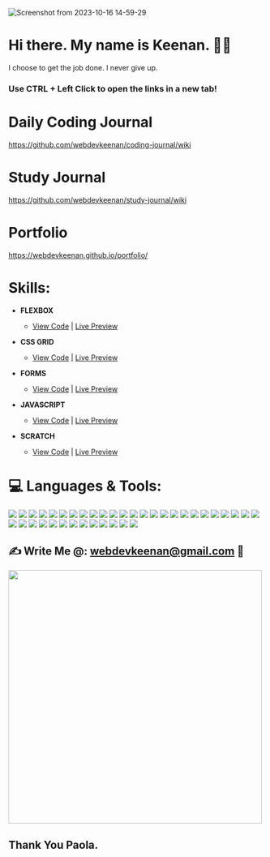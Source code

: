  <!-- ![Screenshot from 2023-07-29 21-47-59](https://github.com/webdevkeenan/webdevkeenan/assets/42125735/b3ab6765-cde2-4e86-a609-a2e12d9c1c74) -->
<!-- ![259424271-b3ab6765-cde2-4e86-a609-a2e12d9c1c74](https://github.com/webdevkeenan/webdevkeenan/assets/42125735/64174bf4-a7c6-4cb2-b829-6dc004bc4dd2) -->

<!-- ![Screenshot from 2023-10-05 04-28-07](https://github.com/webdevkeenan/webdevkeenan/assets/42125735/633d55e9-f701-4ffb-9a70-cdf19d23304d) -->
<!-- ![Screenshot from 2023-10-16 14-57-29](https://github.com/webdevkeenan/webdevkeenan/assets/42125735/ed9a5d14-42f1-4242-99ce-d045d552d6cf) -->
![Screenshot from 2023-10-16 14-59-29](https://github.com/webdevkeenan/webdevkeenan/assets/42125735/8e6f1ead-4c1b-4452-8f69-734def7ba486)


 # Hi there. My name is Keenan.  👋😁 
I choose to get the job done. I never give up.<br>
 
 ### Use CTRL + Left Click to open the links in a new tab!


# Daily Coding Journal
https://github.com/webdevkeenan/coding-journal/wiki

# Study Journal
https://github.com/webdevkeenan/study-journal/wiki

# Portfolio
https://webdevkeenan.github.io/portfolio/
<!-- https://webdevkeenan.netlify.app/ *[Not Final]* -->


# Skills:
+ **FLEXBOX**
    + [View Code](https://github.com/webdevkeenan/landing_page/) | [Live Preview](https://webdevkeenan.github.io/landing_page/)

+ **CSS GRID** 
    
    + [View Code](https://github.com/webdevkeenan/product_landing-page) | [Live Preview](https://webdevkeenan.github.io/product_landing-page/)

+ **FORMS**
    + [View Code](https://github.com/webdevkeenan/survey_form) | [Live Preview](https://webdevkeenan.github.io/survey_form/)

+ **JAVASCRIPT**
    + [View Code](https://github.com/webdevkeenan/rockPaperScissors_Game) | [Live Preview](https://webdevkeenan.github.io/rockPaperScissors_Game/)

+ **SCRATCH**
    + [View Code](https://scratch.mit.edu/projects/885358493/editor/) | [Live Preview](https://scratch.mit.edu/projects/885358493/)

# 💻 Languages & Tools:
<!-- ![HTML5](https://img.shields.io/badge/html5-%23E34F26.svg?style=for-the-badge&logo=html5&logoColor=white) ![CSS3](https://img.shields.io/badge/css3-%231572B6.svg?style=for-the-badge&logo=css3&logoColor=white) ![JavaScript](https://img.shields.io/badge/javascript-%23323330.svg?style=for-the-badge&logo=javascript&logoColor=%23F7DF1E) ![Bootstrap](https://img.shields.io/badge/bootstrap-%23563D7C.svg?style=for-the-badge&logo=bootstrap&logoColor=white) ![LINUX](https://img.shields.io/badge/Linux-FCC624?style=for-the-badge&logo=linux&logoColor=black) -->

<p align="left">
<img src="https://img.shields.io/badge/html5-%23E34F26.svg?style=for-the-badge&logo=html5&logoColor=white">
<img src="https://img.shields.io/badge/css3-%231572B6.svg?style=for-the-badge&logo=css3&logoColor=white">
<img src="https://img.shields.io/badge/javascript-%23323330.svg?style=for-the-badge&logo=javascript&logoColor=%23F7DF1E">
<!-- <img src="https://img.shields.io/badge/c-%2300599C.svg?style=for-the-badge&logo=c&logoColor=white"> -->
<img src="https://img.shields.io/badge/c%23-%23239120.svg?style=for-the-badge&logo=c-sharp&logoColor=white">
<img src="https://img.shields.io/badge/markdown-%23000000.svg?style=for-the-badge&logo=markdown&logoColor=white">
<img src="https://img.shields.io/badge/python-3670A0?style=for-the-badge&logo=python&logoColor=ffdd54">
<img src="https://img.shields.io/badge/Visual%20Studio%20Code-0078d7.svg?style=for-the-badge&logo=visual-studio-code&logoColor=white">
<img src="https://img.shields.io/badge/git-%23F05033.svg?style=for-the-badge&logo=git&logoColor=white">
<img src="https://img.shields.io/badge/github-%23121011.svg?style=for-the-badge&logo=github&logoColor=white">
<img src="https://img.shields.io/badge/Gimp-657D8B?style=for-the-badge&logo=gimp&logoColor=FFFFFF">
<img src="https://img.shields.io/badge/bootstrap-%23563D7C.svg?style=for-the-badge&logo=bootstrap&logoColor=white">
<img src="https://img.shields.io/badge/Linux-FCC624?style=for-the-badge&logo=linux&logoColor=black">
<img src="https://img.shields.io/badge/Windows-0078D6?style=for-the-badge&logo=windows&logoColor=white">
<img src="https://img.shields.io/badge/Audacity-0000CC?style=for-the-badge&logo=audacity&logoColor=white">
<!-- <img src="https://img.shields.io/badge/node.js-6DA55F?style=for-the-badge&logo=node.js&logoColor=white"> -->
<!-- <img src="https://img.shields.io/badge/flask-%23000.svg?style=for-the-badge&logo=flask&logoColor=white"> -->
<img src="https://img.shields.io/badge/Pop!_OS-48B9C7?style=for-the-badge&logo=Pop!_OS&logoColor=white">
<img src="https://img.shields.io/badge/netlify-%23000000.svg?style=for-the-badge&logo=netlify&logoColor=#00C7B7">
<img src="https://img.shields.io/badge/-Stackoverflow-FE7A16?style=for-the-badge&logo=stack-overflow&logoColor=white">
<img src="https://img.shields.io/badge/edX-%2302262B.svg?style=for-the-badge&logo=edX&logoColor=white">
<img src="https://img.shields.io/badge/Coursera-%230056D2.svg?style=for-the-badge&logo=Coursera&logoColor=white">
<img src="https://img.shields.io/badge/Freecodecamp-%23123.svg?style=for-the-badge&logo=freecodecamp&logoColor=green">
<img src="https://img.shields.io/badge/Udemy-A435F0?style=for-the-badge&logo=Udemy&logoColor=white">
<img src="https://img.shields.io/badge/YouTube-%23FF0000.svg?style=for-the-badge&logo=YouTube&logoColor=white">
<img src="https://img.shields.io/badge/MDN_Web_Docs-black?style=for-the-badge&logo=mdnwebdocs&logoColor=white">
<img src="https://img.shields.io/badge/Discord-%235865F2.svg?style=for-the-badge&logo=discord&logoColor=white">
<img src="https://img.shields.io/badge/Zoom-2D8CFF?style=for-the-badge&logo=zoom&logoColor=white">
<img src="https://img.shields.io/badge/Google%20Meet-00897B?style=for-the-badge&logo=google-meet&logoColor=white">
<img src="https://img.shields.io/badge/-RaspberryPi-C51A4A?style=for-the-badge&logo=Raspberry-Pi">
<img src="https://img.shields.io/badge/Hashnode-2962FF?style=for-the-badge&logo=hashnode&logoColor=white">
<img src="https://img.shields.io/badge/.NET-5C2D91?style=for-the-badge&logo=.net&logoColor=white">
<img src="https://img.shields.io/badge/CodePen-white?style=for-the-badge&logo=codepen&logoColor=black">
<img src="https://img.shields.io/badge/Gmail-D14836?style=for-the-badge&logo=gmail&logoColor=white">
<img src="https://img.shields.io/badge/Atom-%2366595C.svg?style=for-the-badge&logo=atom&logoColor=white">
<!-- <img src="https://img.shields.io/badge/Postman-FF6C37?style=for-the-badge&logo=postman&logoColor=white"> -->
<img src="https://img.shields.io/badge/Firefox-FF7139?style=for-the-badge&logo=Firefox&logoColor=white">
<img src="https://img.shields.io/badge/Google%20Chrome-4285F4?style=for-the-badge&logo=GoogleChrome&logoColor=white">
<img src="https://img.shields.io/badge/Notepad++-90E59A.svg?style=for-the-badge&logo=notepad%2b%2b&logoColor=black">
<img src="https://img.shields.io/badge/LibreOffice-%2318A303?style=for-the-badge&logo=LibreOffice&logoColor=white">
<img src="https://img.shields.io/badge/Spotify-1ED760?style=for-the-badge&logo=spotify&logoColor=white">
<img src="https://img.shields.io/badge/steam-%23000000.svg?style=for-the-badge&logo=steam&logoColor=white"> 
</p>

 ## ✍️ Write Me @: webdevkeenan@gmail.com 📧 

<!-- ![galaxy-cat](https://github.com/webdevkeenan/webdevkeenan/assets/42125735/8aa87390-0a2c-4817-89a2-7afa5bd18752) -->
<!-- <img src="https://github.com/webdevkeenan/webdevkeenan/assets/42125735/8aa87390-0a2c-4817-89a2-7afa5bd18752" width="500" /> -->


[<img src="https://github.com/webdevkeenan/webdevkeenan/assets/42125735/dd9d26fe-524a-402e-8369-5c2cf4ffab84" width="500"/>](onlywayisup.png)

## Thank You Paola.
<!-- ![nick-fewings-HU-xiyQ-4Oo-unsplash](https://github.com/webdevkeenan/webdevkeenan/assets/42125735/dd9d26fe-524a-402e-8369-5c2cf4ffab84){width: 400px;} -->

<!--
### ✍️ Random Dev Quote
![](https://quotes-github-readme.vercel.app/api?type=horizontal&theme=radical)
-->

<!--
**webdevkeenan/webdevkeenan** is a ✨ _special_ ✨ repository because its `README.md` (this file) appears on your GitHub profile.

Here are some ideas to get you started:

- 🔭 I’m currently working on ...
- 🌱 I’m currently learning ...
- 👯 I’m looking to collaborate on ...
- 🤔 I’m looking for help with ...
- 💬 Ask me about ...
- 📫 How to reach me: ...
- 😄 Pronouns: ...
- ⚡ Fun fact: ...
-->
